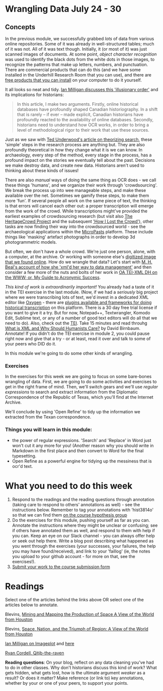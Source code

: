 # Wrangling Data July 24 - 30

## Concepts

In the previous module, we successfully grabbed *lots* of data from various online repositories. Some of it was already in well-structured tables; much of it was not. All of it was text though. Initially, it (or most of it) was just scanned images of documents. At some point, _object character recognition_ was used to identify the black dots from the white dots in those images, to recognize the patterns that make up letters, numbers, and punctuation. There are commercial products that can do this (and we have some installed in the Underhill Research Room that you can use), and there are [free products that you can install](http://electricarchaeology.ca/2014/07/15/doing-ocr-within-r/) on your computer to do it yourself.

It all looks so neat and tidy. [Ian Milligan discusses this 'illusionary order'](http://utpjournals.metapress.com/content/k002j61230g4556w/?p=8d64dca8cfec44e8b4858483ebf23daf&pi=2) and its implications for historians:
>In this article, I make two arguments. Firstly, online historical databases have profoundly shaped Canadian historiography. In a shift that is rarely – if ever – made explicit, Canadian historians have profoundly reacted to the availability of online databases. Secondly, historians need to understand how OCR works, in order to bring a level of methodological rigor to their work that use these sources.

Just as we saw with [Ted Underwood's article on theorizing search](http://www.jstor.org/stable/10.1525/rep.2014.127.1.64), these 'simple' steps in the research process are anything but. They are also profoundly theoretical in how they change what it is we can know. In archaeology, every step of the method, every stage in the process, has a profound impact on the stories we eventually tell about the past. Decisions we make destroy data, and create new data. Historians aren't used to thinking about these kinds of issues!

There are also _manual_ ways of doing the same thing as OCR does - we call these things 'humans', and we organize their work through 'crowdsourcing'. We break the process up into wee manageable steps, and make these available over the net. Sometimes we gamify these steps, to make them more 'fun'. If several people all work on the same piece of text, the thinking is that errors will cancel each other out: a proper transcription will emerge from the work of the crowd.  While transcriptions might've provided the earliest examples of crowdsourcing research (but visit also [The HeritageCrowd Project](http://quod.lib.umich.edu/d/dh/12230987.0001.001/1:9/--writing-history-in-the-digital-age?g=dculture;rgn=div1;view=fulltext;xc=1#9.3) and the subsequent ['How I Lost the Crowd'](http://electricarchaeology.ca/2012/05/18/how-i-lost-the-crowd-a-tale-of-sorrow-and-hope/)), other tasks are now finding their way into the crowdsourced world - see the archaeological applications within the [MicroPasts](http://micropasts.org/) platform. These include things like 'masking' artefact photographs in order to develop 3d photogrammetric models.

But often, we don't have a whole crowd. We're just one person, alone, with a computer, at the archive. Or working with someone else's [digitized image that we found online](http://dla.library.upenn.edu/dla/medren/detail.html?id=MEDREN_5103295). How do we wrangle that data? Let's start with [M. H. Beal's account of how she 'xml'd her way to data management'](http://mhbeals.com/xmling-my-way-to-data-management-or-what-should-i-do-with-all-my-old-notes/) and then consider a few more of the nuts and bolts of her work in [OA TEI-XML DH on the WWW; or, My Guide to Acronymic Success](http://mhbeals.com/oa-tei-xml-dh-on-the-www-or-my-guide-to-acronymic-success/).

*This kind of work is extraordinarily important!* You already had a taste of it in the TEI exercise in the last module. (Now, if we had a *seriously* big project where we were transcribing lots of text, we'd invest in a dedicated XML editor like [Oxygen](http://www.oxygenxml.com/) - there are [plugins available and frameworks for doing historical transcription](https://github.com/odaata/HisTEI/wiki/Getting-Started) on this platform. There is a 30 day free trial license if you want to give it a try. But for now, Notepad++, Textwrangler, Komodo Edit, Sublime text, or any of a number of good text editors will do all that we need to do). Also, check out the [TEI](http://www.tei-c.org/index.xml). Take 15 minutes and read throuhg [What is XML and Why Should Humanists Care?](http://dh.obdurodon.org/what-is-xml.xhtml) by David Birnbaum. Annotate! If you didn't do the TEI exercise in module 2, you could pause right now and give that a try - or at least, read it over and talk to some of your peers who DID do it.

In this module we're going to do some other kinds of wrangling.

### Exercises

In the exercises for this week we are going to focus on some bare-bones wrangling of data. First, we are going to do some activities and exercises to get in the right frame of mind. Then, we'll switch gears and we'll use *regular expressions* to search and extract information from the Diplomatic Correspondence of the Republic of Texas, which you'll find at the Internet Archive. 

We'll conclude by using 'Open Refine' to tidy up the information we extracted from the Texan correspondence.

### Things you will learn in this module:

+ the power of regular expressions. 'Search' and 'Replace' in Word just won't cut it any more for you! (Another reason why you should write in Markdown in the first place and then convert to Word for the final typesetting.
+ Open Refine as a powerful engine for tidying up the messiness that is ocr'd text.

# What you need to do this week

1. Respond to the readings and the reading questions through annotation (taking care to respond to others' annotations as well) - see the instructions below.  Remember to tag your annotations with 'hist3814o' so that we can find them [on the course hypothesis group](http://jonudell.net/h/facet.html?facet=tag&mode=documents&search=hist3814o)
2. Do the exercises for this module, pushing yourself as far as you can. Annotate the instructions where they might be unclear or confusing; see if others have annotated them as well, and respond to them with help if you can. Keep an eye on our Slack channel - you can always offer help or seek out help there.  Write a blog post describing what happened as you went through the exercises (your successes, your failures, the help you may have found/received), and link to your 'faillog' (ie, the notes you upload to your github account - for more on that, see the exercises!).
3. [Submit your work to the course submission form](http://site.craftingdigitalhistory.ca/rubric-and-assessment.html#submitting-evidence)

# Readings

Select one of the articles behind the links above OR select one of the articles below to annotate.

Blevins, [Mining and Mapping the Production of Space A View of the World from Houston](https://web.stanford.edu/group/spatialhistory/cgi-bin/site/pub.php?id=93)

Blevins, [Space, Nation, and the Triumph of Region: A View of the World from Houston](http://jah.oxfordjournals.org/content/101/1/122.full?keytype=ref&ijkey=unucsImiwNrelaF)

[Ian Milligan on Imageplot](http://ianmilligan.ca/2014/08/27/using-imageplot-to-explore-web-archived-images/) and [here](http://ianmilligan.ca/2014/08/11/using-images-to-gain-insight-into-web-archives/)

[Ryan Cordell, Qitjb-the-raven](http://ryancordell.org/research/qijtb-the-raven/)

**Reading questions**: On your blog, reflect on any data cleaning you've had to do in other classes. Why don't historians discuss this kind of work? What gets hidden, what gets lost, how is the ultimate argument _weaker_ as a result? Or does it matter? Make reference (or link to) key annotations, whether by your or one of your peers, to support your points.
